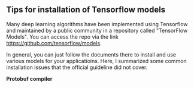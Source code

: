 ## Tips for installation of Tensorflow models
Many deep learning algorithms have been implemented using Tensorflow and maintained by a public community in a repository called "TensorFlow Models". You can access the repo via the link https://github.com/tensorflow/models.

In general, you can just follow the documents there to install and use various models for your applicatioins. Here, I summarized some common installation issues that the official guideline did not cover.

**Protobuf compiler**
